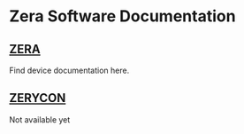 # Zera Software Documentation
 

## [ZERA](./Zera/index.md)

Find device documentation here.

## [ZERYCON](./Zerycon/index.md)

Not available yet


